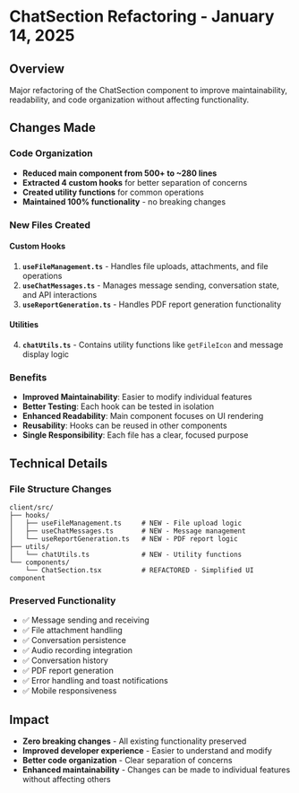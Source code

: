
# ChatSection Refactoring - January 14, 2025

## Overview
Major refactoring of the ChatSection component to improve maintainability, readability, and code organization without affecting functionality.

## Changes Made

### Code Organization
- **Reduced main component from 500+ to ~280 lines**
- **Extracted 4 custom hooks** for better separation of concerns
- **Created utility functions** for common operations
- **Maintained 100% functionality** - no breaking changes

### New Files Created

#### Custom Hooks
1. **`useFileManagement.ts`** - Handles file uploads, attachments, and file operations
2. **`useChatMessages.ts`** - Manages message sending, conversation state, and API interactions
3. **`useReportGeneration.ts`** - Handles PDF report generation functionality

#### Utilities
4. **`chatUtils.ts`** - Contains utility functions like `getFileIcon` and message display logic

### Benefits
- **Improved Maintainability**: Easier to modify individual features
- **Better Testing**: Each hook can be tested in isolation
- **Enhanced Readability**: Main component focuses on UI rendering
- **Reusability**: Hooks can be reused in other components
- **Single Responsibility**: Each file has a clear, focused purpose

## Technical Details

### File Structure Changes
```
client/src/
├── hooks/
│   ├── useFileManagement.ts     # NEW - File upload logic
│   ├── useChatMessages.ts       # NEW - Message management
│   └── useReportGeneration.ts   # NEW - PDF report logic
├── utils/
│   └── chatUtils.ts             # NEW - Utility functions
└── components/
    └── ChatSection.tsx          # REFACTORED - Simplified UI component
```

### Preserved Functionality
- ✅ Message sending and receiving
- ✅ File attachment handling
- ✅ Conversation persistence
- ✅ Audio recording integration
- ✅ Conversation history
- ✅ PDF report generation
- ✅ Error handling and toast notifications
- ✅ Mobile responsiveness

## Impact
- **Zero breaking changes** - All existing functionality preserved
- **Improved developer experience** - Easier to understand and modify
- **Better code organization** - Clear separation of concerns
- **Enhanced maintainability** - Changes can be made to individual features without affecting others
